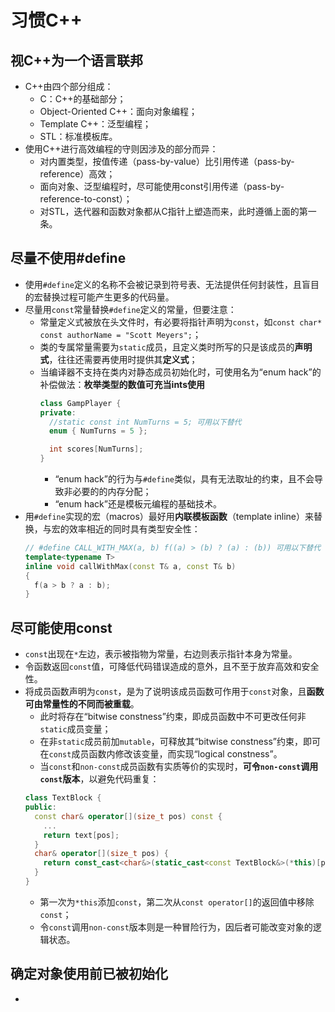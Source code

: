 # 习惯C++

## 视C++为一个语言联邦

- C++由四个部分组成：
  - C：C++的基础部分；
  - Object-Oriented C++：面向对象编程；
  - Template C++：泛型编程；
  - STL：标准模板库。
- 使用C++进行高效编程的守则因涉及的部分而异：
  - 对内置类型，按值传递（pass-by-value）比引用传递（pass-by-reference）高效；
  - 面向对象、泛型编程时，尽可能使用const引用传递（pass-by-reference-to-const）；
  - 对STL，迭代器和函数对象都从C指针上塑造而来，此时遵循上面的第一条。

## 尽量不使用#define

- 使用`#define`定义的名称不会被记录到符号表、无法提供任何封装性，且盲目的宏替换过程可能产生更多的代码量。
- 尽量用`const`常量替换`#define`定义的常量，但要注意：
  - 常量定义式被放在头文件时，有必要将指针声明为`const`，如`const char* const authorName = "Scott Meyers";`；
  - 类的专属常量需要为`static`成员，且定义类时所写的只是该成员的**声明式**，往往还需要再使用时提供其**定义式**；
  - 当编译器不支持在类内对静态成员初始化时，可使用名为“enum hack”的补偿做法：**枚举类型的数值可充当ints使用**
    ```cpp
    class GampPlayer {
    private:
      //static const int NumTurns = 5; 可用以下替代
      enum { NumTurns = 5 };

      int scores[NumTurns];
    }
    ```
    - “enum hack”的行为与`#define`类似，具有无法取址的约束，且不会导致非必要的的内存分配；
    - “enum hack”还是模板元编程的基础技术。
- 用`#define`实现的宏（macros）最好用**内联模板函数**（template inline）来替换，与宏的效率相近的同时具有类型安全性：
  ```cpp
  // #define CALL_WITH_MAX(a, b) f((a) > (b) ? (a) : (b)) 可用以下替代
  template<typename T>
  inline void callWithMax(const T& a, const T& b)
  {
    f(a > b ? a : b);
  }
  ```

## 尽可能使用const

- `const`出现在`*`左边，表示被指物为常量，右边则表示指针本身为常量。
- 令函数返回`const`值，可降低代码错误造成的意外，且不至于放弃高效和安全性。
- 将成员函数声明为`const`，是为了说明该成员函数可作用于`const`对象，且**函数可由常量性的不同而被重载**。
  - 此时将存在“bitwise constness”约束，即成员函数中不可更改任何非`static`成员变量；
  - 在非`static`成员前加`mutable`，可释放其“bitwise constness”约束，即可在`const`成员函数内修改该变量，而实现“logical constness”。
  - 当`const`和`non-const`成员函数有实质等价的实现时，**可令`non-const`调用`const`版本**，以避免代码重复：
  ```cpp
  class TextBlock {
  public:
    const char& operator[](size_t pos) const { 
      ...
      return text[pos];
    }
    char& operator[](size_t pos) {
      return const_cast<char&>(static_cast<const TextBlock&>(*this)[pos]);
    }
  }
  ```
  - 第一次为`*this`添加`const`，第二次从`const operator[]`的返回值中移除`const`；
  - 令`const`调用`non-const`版本则是一种冒险行为，因后者可能改变对象的逻辑状态。

## 确定对象使用前已被初始化

- 